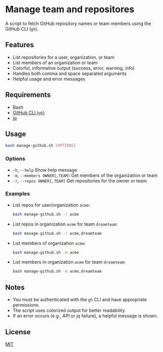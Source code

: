 # Manage team and repositores

A script to fetch GitHub repository names or team members using the GitHub CLI (`gh`).

## Features

- List repositories for a user, organization, or team
- List members of an organization or team
- Colorful, informative output (success, error, warning, info)
- Handles both comma and space separated arguments
- Helpful usage and error messages

## Requirements

- Bash
- [GitHub CLI (`gh`)](https://cli.github.com/)
- [jq](https://stedolan.github.io/jq/)

## Usage

```sh
bash manage-github.sh [OPTIONS]
```

### Options

- `-h`, `--help`                  Show help message
- `-m`, `--members OWNER[,TEAM]`  Get members of the organization or team
- `-r`, `--repos OWNER[,TEAM]`    Get repositories for the owner or team

### Examples

- List repos for user/organization `acme`:

  ```sh
  bash manage-github.sh -r acme
  ```

- List repos in organization `acme` for team `dreamteam`:

  ```sh
  bash manage-github.sh -r acme,dreamteam
  ```

- List members of organization `acme`:

  ```sh
  bash manage-github.sh -m acme
  ```

- List members in organization `acme` for team `dreamteam`:

  ```sh
  bash manage-github.sh -m acme,dreamteam
  ```

## Notes

- You must be authenticated with the `gh` CLI and have appropriate permissions.
- The script uses colorized output for better readability.
- If an error occurs (e.g., API or jq failure), a helpful message is shown.

## License

[MIT](../../LICENSE)
